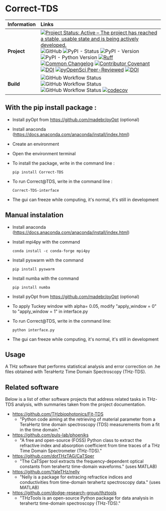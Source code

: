 # Correct-TDS

| Information       | Links                                                                                                                                                                                                                                                                                                                                                                                                                                                                                                                                                                                                                                                                                                                                                                                                                                                                                                                                                                                                                                                                                                                                                                                                                                                                                                                                                     |
|:------------------|:----------------------------------------------------------------------------------------------------------------------------------------------------------------------------------------------------------------------------------------------------------------------------------------------------------------------------------------------------------------------------------------------------------------------------------------------------------------------------------------------------------------------------------------------------------------------------------------------------------------------------------------------------------------------------------------------------------------------------------------------------------------------------------------------------------------------------------------------------------------------------------------------------------------------------------------------------------------------------------------------------------------------------------------------------------------------------------------------------------------------------------------------------------------------------------------------------------------------------------------------------------------------------------------------------------------------------------------------------------|
| **Project**       | [![Project Status: Active – The project has reached a stable, usable state and is being actively developed.](https://www.repostatus.org/badges/latest/active.svg)](https://www.repostatus.org/#active) ![GitHub](https://img.shields.io/github/license/dodge-research-group/Correct-TDS) ![PyPI - Status](https://img.shields.io/pypi/status/Correct-TDS) ![PyPI - Version](https://img.shields.io/pypi/v/Correct-TDS) ![PyPI - Python Version](https://img.shields.io/pypi/pyversions/Correct-TDS) [![Ruff](https://img.shields.io/endpoint?url=https://raw.githubusercontent.com/astral-sh/ruff/main/assets/badge/v2.json)](https://github.com/astral-sh/ruff) [![Common Changelog](https://common-changelog.org/badge.svg)](https://common-changelog.org) [![Contributor Covenant](https://img.shields.io/badge/Contributor%20Covenant-2.1-4baaaa.svg)](code_of_conduct.md) [![DOI](https://zenodo.org/badge/569133241.svg)](https://zenodo.org/doi/10.5281/zenodo.10100093) [![pyOpenSci Peer-Reviewed](https://pyopensci.org/badges/peer-reviewed.svg)](https://github.com/pyOpenSci/software-review/issues/209) [![DOI](https://joss.theoj.org/papers/10.21105/joss.07542/status.svg)](https://doi.org/10.21105/joss.07542) |
| **Build**         | ![GitHub Workflow Status](https://img.shields.io/github/actions/workflow/status/dodge-research-group/Correct-TDS/sphinx.yml?label=build%3Adocs) ![GitHub Workflow Status](https://img.shields.io/github/actions/workflow/status/dodge-research-group/Correct-TDS/pytest-with-coverage.yml?label=build%3Atests%20(conda)) ![GitHub Workflow Status](https://img.shields.io/github/actions/workflow/status/dodge-research-group/Correct-TDS/test-pip.yml?label=build%3Atests%20(pip)) [![codecov](https://codecov.io/gh/dodge-research-group/Correct-TDS/branch/dev/graph/badge.svg?token=U8PLKTQ7AH)](https://codecov.io/gh/dodge-research-group/Correct-TDS)                                                                                                                                                                                                                                                                                                                                                                                                                                                                                                                                                                                                                                                                                                             |

## With the pip install package :

- Install pyOpt from https://github.com/madebr/pyOpt (optional)

- Install anaconda (https://docs.anaconda.com/anaconda/install/index.html)

- Create an environment

- Open the environment terminal

- To install the package, write in the command line :

	```
	pip install Correct-TDS
	```
- To run Correct@TDS, write in the command line :

	```
 	Correct-TDS-interface
	```
- The gui can freeze while computing, it's normal, it's still in development

## Manual instalation

- Install anaconda (https://docs.anaconda.com/anaconda/install/index.html)

- Install mpi4py with the command

	```
	conda install -c conda-forge mpi4py
	```
- Install pyswarm with the command

	```
	pip install pyswarm
	```
	
- Install numba with the command

	```
	pip install numba
	```	
- Install pyOpt from https://github.com/madebr/pyOpt (optional)

- To apply Tuckey window with alpha= 0.05, modify "apply_window = 0" to "apply_window = 1" in interface.py
	
- To run Correct@TDS, write in the command line:

	```
	python interface.py
	```
- The gui can freeze while computing, it's normal, it's still in development

## Usage

A THz software that performs statistical analysis and error correction on .he files obtained with TeraHertz Time Domain Spectroscopy (THz-TDS).

## Related software
Below is a list of other software projects that address related tasks in
THz-TDS analysis, with summaries taken from the project documentation.
- https://github.com/THzbiophotonics/Fit-TDS
  - "Python code aiming at the retrieving of material parameter from a
    TeraHertz time domain spectroscopy (TDS) measurements from a fit in the time
    domain."
- https://github.com/puls-lab/phoeniks
  - "A free and open-source (FOSS) Python class to extract the refractive index
    and absorption coefficient from time traces of a THz Time Domain
    Spectrometer (THz-TDS)."
- https://github.com/dotTHzTAG/CaTSper
  - "The CaTSper tool extracts the frequency-dependent optical constants from
    terahertz time-domain waveforms." (uses MATLAB)
- https://github.com/YaleTHz/nelly
  - "Nelly is a package for extracing refractice indices and conductivities from
    time-domain terahertz spectroscopy data." (uses MATLAB)
- https://github.com/dodge-research-group/thztools
  - "THzTools is an open-source Python package for data analysis in
    terahertz time-domain spectroscopy (THz-TDS)."
